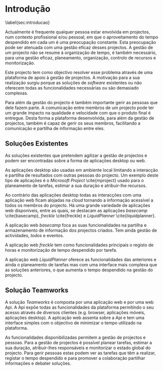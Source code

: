 Introdução
=

\label{sec:introducao}

Actualmente é frequente qualquer pessoa estar envolvida em projectos, num contexto profissional e/ou pessoal, em que o aproveitamento do tempo despendido em cada um é uma preocupação constante. Esta preocupação pode ser atenuada com uma gestão eficaz desses projectos. 
A gestão de um projecto não se resume à organização de tempo, é também necessário, para uma gestão eficaz, planeamento, organização, controlo de recursos e monitorização. 

Este projecto tem como objectivo resolver esse problema através de uma plataforma de apoio à gestão de projectos. A motivação para a sua realização surgiu porque as soluções de *software* existentes ou não oferecem todas as funcionalidades necessárias ou são demasiado complexas.

Para além da gestão do projecto é também importante gerir as pessoas que dele fazem parte. A comunicação entre membros de um projecto pode ter um grande impacto na qualidade e velocidade com que o produto final é entregue. Desta forma a plataforma desenvolvida, para além da gestão de projectos, também é capaz de gerir os seus membros, facilitando a comunicação e partilha de informação entre eles.

Soluções Existentes
-

As soluções existentes que pretendem agilizar a gestão de projectos e podem ser encontradas sobre a forma de aplicações desktop ou web. 

As aplicações desktop são usadas em ambiente local limitando a interacção e partilha de resultados com outras pessoas do projecto.
Um exemplo deste tipo de aplicações é o *Microsoft Project* \cite{mproject} usado para o planeamento de tarefas, estimar a sua duração e atribuir-lhe recursos. 

Ao contrário das aplicações desktop todas as interacções com uma aplicação web ficam alojadas na *cloud* tornando a informação acessível a todos os membros do projecto. Há uma grande variedade de aplicações web disponíveis, entre as quais, se destacam as aplicações *basecamp* \cite{basecamp}, *freckle* \cite{freckle} e *LiquidPlanner* \cite{liquidplanner}.

A aplicação web *basecamp* foca as suas funcionalidades na partilha e armazenamento de informação dos projectos criados. Tem ainda gestão de actividades, *todos* e eventos.

A aplicação web *freckle* tem como funcionalidades principais o registo de horas e monitorização de tempo despendido por tarefa.

A aplicação web *LiquidPlanner* oferece as funcionalidades das anteriores e ainda o planeamento de tarefas mas com uma interface mais complexa que as soluções anteriores, o que aumenta o tempo despendido na gestão do projecto. 

Solução Teamworks
-

A solução *Teamworks* é composta por uma aplicação web e por uma web Api. A Api expõe todas as funcionalidades da plataforma permitindo o seu acesso através de diversos clientes (e.g. browser, aplicações móveis, aplicações desktop).
A aplicação web assenta sobre a Api e tem uma interface simples com o objectivo de minimizar o tempo utilizado na plataforma.

As funcionalidades disponibilizadas permitem a gestão de projectos e pessoas. 
Para a gestão de projectos é possível planear tarefas, estimar a sua duração, atribuir-lhes responsáveis e monitorizar o estado global do projecto. Para gerir pessoas estas podem ver as tarefas que têm a realizar, registar o tempo despendido e para promover a colaboração partilhar informações e debater soluções.
